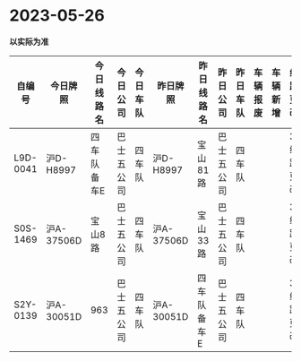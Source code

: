# 2023-05-26

**以实际为准**

| 自编号      | 今日牌照      | 今日线路名  | 今日公司  | 今日车队 | 昨日牌照      | 昨日线路名  | 昨日公司  | 昨日车队 | 车辆报废 | 车辆新增 | 线路更改  | 车队更改 | 公司更改 | 牌照更改 |
|----------|-----------|--------|-------|------|-----------|--------|-------|------|------|------|-------|------|------|------|
| L9D-0041 | 沪D-H8997  | 四车队备车E | 巴士五公司 | 四车队  | 沪D-H8997  | 宝山81路  | 巴士五公司 | 四车队  |      |      | 3线路更改 |      |      |      |
| S0S-1469 | 沪A-37506D | 宝山8路   | 巴士五公司 | 四车队  | 沪A-37506D | 宝山33路  | 巴士五公司 | 四车队  |      |      | 3线路更改 |      |      |      |
| S2Y-0139 | 沪A-30051D | 963    | 巴士五公司 | 四车队  | 沪A-30051D | 四车队备车E | 巴士五公司 | 四车队  |      |      | 3线路更改 |
